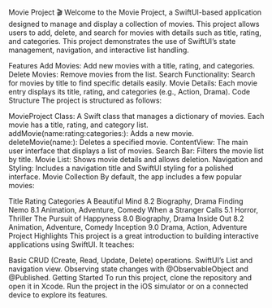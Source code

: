 Movie Project 🎬
Welcome to the Movie Project, a SwiftUI-based application designed to manage and display a collection of movies. This project allows users to add, delete, and search for movies with details such as title, rating, and categories. This project demonstrates the use of SwiftUI’s state management, navigation, and interactive list handling.

Features
Add Movies: Add new movies with a title, rating, and categories.
Delete Movies: Remove movies from the list.
Search Functionality: Search for movies by title to find specific details easily.
Movie Details: Each movie entry displays its title, rating, and categories (e.g., Action, Drama).
Code Structure
The project is structured as follows:

MovieProject Class: A Swift class that manages a dictionary of movies. Each movie has a title, rating, and category list.
addMovie(name:rating:categories:): Adds a new movie.
deleteMovie(name:): Deletes a specified movie.
ContentView: The main user interface that displays a list of movies.
Search Bar: Filters the movie list by title.
Movie List: Shows movie details and allows deletion.
Navigation and Styling: Includes a navigation title and SwiftUI styling for a polished interface.
Movie Collection
By default, the app includes a few popular movies:

Title	Rating	Categories
A Beautiful Mind	8.2	Biography, Drama
Finding Nemo	8.1	Animation, Adventure, Comedy
When a Stranger Calls	5.1	Horror, Thriller
The Pursuit of Happyness	8.0	Biography, Drama
Inside Out	8.2	Animation, Adventure, Comedy
Inception	9.0	Drama, Action, Adventure
Project Highlights
This project is a great introduction to building interactive applications using SwiftUI. It teaches:

Basic CRUD (Create, Read, Update, Delete) operations.
SwiftUI’s List and navigation view.
Observing state changes with @ObservableObject and @Published.
Getting Started
To run this project, clone the repository and open it in Xcode. Run the project in the iOS simulator or on a connected device to explore its features.

